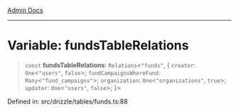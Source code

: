 [Admin Docs](/)

***

# Variable: fundsTableRelations

> `const` **fundsTableRelations**: `Relations`\<`"funds"`, \{ `creator`: `One`\<`"users"`, `false`\>; `fundCampaignsWhereFund`: `Many`\<`"fund_campaigns"`\>; `organization`: `One`\<`"organizations"`, `true`\>; `updater`: `One`\<`"users"`, `false`\>; \}\>

Defined in: src/drizzle/tables/funds.ts:88
